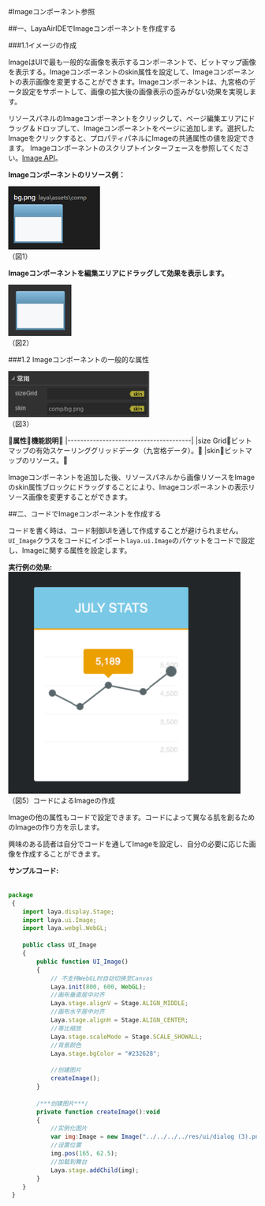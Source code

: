 #Imageコンポーネント参照



##一、LayaAirIDEでImageコンポーネントを作成する

###1.1イメージの作成

ImageはUIで最も一般的な画像を表示するコンポーネントで、ビットマップ画像を表示する。Imageコンポーネントのskin属性を設定して、Imageコンポーネントの表示画像を変更することができます。Imageコンポーネントは、九宮格のデータ設定をサポートして、画像の拡大後の画像表示の歪みがない効果を実現します。

リソースパネルのImageコンポーネントをクリックして、ページ編集エリアにドラッグ＆ドロップして、Imageコンポーネントをページに追加します。選択したImageをクリックすると、プロパティパネルにImageの共通属性の値を設定できます。
Imageコンポーネントのスクリプトインターフェースを参照してください。[Image API](http://layaair.ldc.layabox.com/api/index.html?category=Core&class=laya.ui.Image)。

​**Imageコンポーネントのリソース例：**

​![图片0.png](img/1.png)<br/>
（図1）

​**Imageコンポーネントを編集エリアにドラッグして効果を表示します。**

​![图片0.png](img/2.png)<br/>
（図2）

###1.2 Imageコンポーネントの一般的な属性

​![图片0.png](img/3.png)<br/>
（図3）

𞓜**属性**𞓜**機能説明**𞓜
|---------------------------------------|
|size Grid𞓜ビットマップの有効スケーリンググリッドデータ（九宮格データ）。𞓜
|skin𞓜ビットマップのリソース。𞓜

Imageコンポーネントを追加した後、リソースパネルから画像リソースをImageのskin属性ブロックにドラッグすることにより、Imageコンポーネントの表示リソース画像を変更することができます。

##二、コードでImageコンポーネントを作成する

コードを書く時は、コード制御UIを通して作成することが避けられません。`UI_Image`クラスをコードにインポート`laya.ui.Image`のパケットをコードで設定し、Imageに関する属性を設定します。

**実行例の効果:**
​![5](img/4.png)<br/>
（図5）コードによるImageの作成

Imageの他の属性もコードで設定できます。コードによって異なる肌を創るためのImageの作り方を示します。

興味のある読者は自分でコードを通してImageを設定し、自分の必要に応じた画像を作成することができます。

**サンプルコード:**


```javascript

package
 {
	import laya.display.Stage;
	import laya.ui.Image;
	import laya.webgl.WebGL;
	
	public class UI_Image
	{
		public function UI_Image()
		{
			// 不支持WebGL时自动切换至Canvas
			Laya.init(800, 600, WebGL);
			//画布垂直居中对齐
			Laya.stage.alignV = Stage.ALIGN_MIDDLE;
			//画布水平居中对齐
			Laya.stage.alignH = Stage.ALIGN_CENTER;
			//等比缩放
			Laya.stage.scaleMode = Stage.SCALE_SHOWALL;
			//背景颜色
			Laya.stage.bgColor = "#232628";

			//创建图片
			createImage();			
		}

		/***创建图片***/
		private function createImage():void
		{
			//实例化图片
			var img:Image = new Image("../../../../res/ui/dialog (3).png");
			//设置位置
			img.pos(165, 62.5);
			//加载到舞台
			Laya.stage.addChild(img);
		}
	}
 }
```


